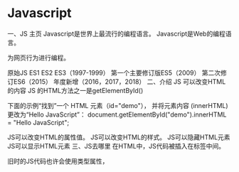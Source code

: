 # Javascript
一、JS 主页
Javascript是世界上最流行的编程语言。
Javascript是Web的编程语言。
 
为网页行为进行编程。

原始JS ES1 ES2 ES3（1997-1999）
第一个主要修订版ES5（2009）
第二次修订ES6（2015）
年度新增（2016，2017，2018）
二、介绍
JS 可以改变HTML 的内容
JS 的HTML方法之一是getElementById()

下面的示例“找到”一个 HTML 元素（id="demo"），
并将元素内容 (innerHTML) 更改为“Hello JavaScript”：
document.getElementById("demo").innerHTML = "Hello JavaScript";

JS可以改变HTML的属性值。
JS可以改变HTML的样式。
JS可以隐藏HTML元素
JS可以显示HTML元素
三、JS去哪里
在HTML中，JS代码被插入在<script>和</script>标签中间。

旧时的JS代码也许会使用类型属性，<script type="text/javascript">.
type 属性不是必需的。 JavaScript 是 HTML 中的默认脚本语言。
 JS函数和事件
  JS函数是一段JS代码，可以在‘调用’时执行。
  可以在事件发生时调用函数，例如当用户单击按钮时。
  <head>和<body>中的JS
    可以在HTML文件中放置任意数量的脚本。
    脚本可以放在<body>中，也可以放在HTML页面的<head>部分中，或者同时放在两者中。
    
    <!DOCTYPE html>
    <html>
    <head>
    <script>
    function myFunction(){
      document.getElementById("demo").innerHTML="Paragraph changed.";
      }
      </script>
      </head>
      <body>
        <h2>Demo JS in head</h2>
        <p id="demo">A paragraph</p>
        <button type="button" onclick="myFunction">Try it</button>
        </body>
      </html>
    外部的JS文件：
    <script src="myScript.js"></script>
    
外部 JavaScript 优势
将脚本放在外部文件中有一些优点：
它将 HTML 和代码分开
它使 HTML 和 JavaScript 更易于阅读和维护
缓存的 JavaScript 文件可以加快页面加载速度
要将多个脚本文件添加到一页 - 使用多个脚本标签：
    
<script src="myScript1.js"></script>
<script src="myScript2.js"></script>   
    
    
   
    
    
    

